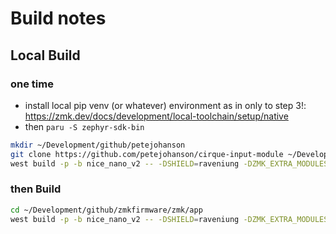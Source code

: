 # Build notes

## Local Build

### one time

* install local pip venv (or whatever) environment as in only to step 3!: <https://zmk.dev/docs/development/local-toolchain/setup/native>
* then `paru -S zephyr-sdk-bin`

```bash
mkdir ~/Development/github/petejohanson
git clone https://github.com/petejohanson/cirque-input-module ~/Development/github/petejohanson/cirque-input-module
west build -p -b nice_nano_v2 -- -DSHIELD=raveniung -DZMK_EXTRA_MODULES="/home/spiff/Development/github/petejohanson/cirque-input-module;/home/spiff/Development/github/FearlessSpiff/raveniung-zmk-config"
```

### then Build

```bash
cd ~/Development/github/zmkfirmware/zmk/app
west build -p -b nice_nano_v2 -- -DSHIELD=raveniung -DZMK_EXTRA_MODULES="/home/spiff/Development/github/petejohanson/cirque-input-module"

```
